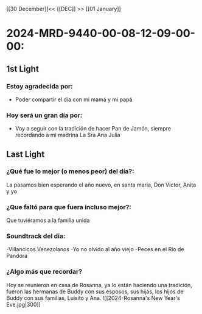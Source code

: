 [[30 December]]<< [[DEC]] >> [[01 January]]

# 2024-MRD-9440-00-08-12-09-00-00:
## 1st Light
### Estoy agradecida por: 
* Poder compartir el día con mi mamá y mi papá
### Hoy será un gran día por:
- Voy a seguir con la tradición de hacer Pan de Jamón, siempre recordando a mi madrina La Sra Ana Julia
## Last Light
### ¿Qué fue lo mejor (o menos peor) del día?:
La pasamos bien esperando el año nuevo, en santa maria, Don Victor, Anita y yo
### ¿Que faltó para que fuera incluso mejor?:
Que tuviéramos a la familia unida
### Soundtrack del día:
-Villancicos Venezolanos
-Yo no olvido al año viejo
-Peces en el Rio de Pandora
### ¿Algo más que recordar?
Hoy se reunieron en casa de Rosanna, ya lo están haciendo una tradición, fueron las hermanas de Buddy con sus esposos, sus hijas, los hijos de Buddy con sus familias, Luisito y Ana.
![[2024-Rosanna's New Year's Eve.jpg|300]]